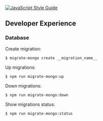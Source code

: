 [![JavaScript Style Guide](https://img.shields.io/badge/code_style-standard-brightgreen.svg)](https://standardjs.com)

## Developer Experience
### Database
Create migration:

```shell
$ migrate-mongo create __migration_name__
```

Up migrations:
```shell
$ npm run migrate-mongo:up
```

Down migrations:
```shell
$ npm run migrate-mongo:down
```

Show migrations status:
```shell
$ npm run migrate-mongo:status
```
